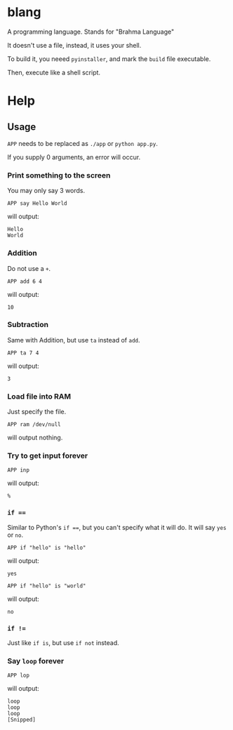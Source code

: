 # blang
A programming language. Stands for "Brahma Language"

It doesn't use a file, instead, it uses your shell.

To build it, you neeed `pyinstaller`, and mark the `build` file executable.

Then, execute like a shell script.
# Help
## Usage
`APP` needs to be replaced as `./app` or `python app.py`.

If you supply 0 arguments, an error will occur.
### Print something to the screen
You may only say 3 words.
```
APP say Hello World
```
will output:
```
Hello
World
```
### Addition
Do not use a `+`.
```
APP add 6 4
```
will output:
```
10
```
### Subtraction
Same with Addition, but use `ta` instead of `add`.
```
APP ta 7 4
```
will output:
```
3
```
### Load file into RAM
Just specify the file.
```
APP ram /dev/null
```
will output nothing.
### Try to get input forever
```
APP inp
```
will output:
```
% 
```
### `if ==`
Similar to Python's `if ==`, but you can't specify what it will do. It will say `yes` or `no`.
```
APP if "hello" is "hello"
```
will output:
```
yes
```
```
APP if "hello" is "world"
```
will output:
```
no
```
### `if !=`
Just like `if is`, but use `if not` instead.
### Say `loop` forever
```
APP lop
```
will output:
```
loop
loop
loop
[Snipped]
```
